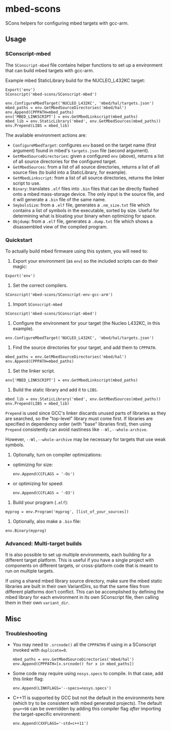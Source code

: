 # mbed-scons
SCons helpers for configuring mbed targets with gcc-arm.

## Usage
### SConscript-mbed
The `SConscript-mbed` file contains helper functions to set up a environment
that can build mbed targets with gcc-arm.

Example mbed StaticLibrary build for the NUCLEO_L432KC target:

```
Export('env')
SConscript('mbed-scons/SConscript-mbed')

env.ConfigureMbedTarget('NUCLEO_L432KC', 'mbed/hal/targets.json')
mbed_paths = env.GetMbedSourceDirectories('mbed/hal')
env.Append(CPPPATH=mbed_paths)
env['MBED_LINKSCRIPT'] = env.GetMbedLinkscript(mbed_paths)
mbed_lib = env.StaticLibrary('mbed', env.GetMbedSources(mbed_paths))
env.Prepend(LIBS = mbed_lib)
```

The available environment actions are:
- `ConfigureMbedTarget`: configures `env` based on the target name (first
  argument) found in mbed's `targets.json` file (second argument).
- `GetMbedSourceDirectories`: given a configured `env` (above), returns a
  list of all source directories for the configured target.
- `GetMbedSources`: from a list of all source directories, returns a list of
  all source files (to build into a StaticLibrary, for example).
- `GetMbedLinkscript`: from a list of all source directories, returns the
  linker script to use. 
- `Binary`: translates `.elf` files into `.bin` files that can be directly
  flashed onto a mbed mass-storage device. The only input is the source file,
  and it will generate a `.bin` file of the same name.
- `SmybolsSize`: from a `.elf` file, generates a `.nm_size.txt` file which
  contains a list of symbols in the executable, sorted by size. Useful for
  determining what is bloating your binary when optimizing for space.
- `Objdump`: from a `.elf` file, generates a `.dump.txt` file which shows a
  disassembled view of the compiled program.

### Quickstart
To actually build mbed firmware using this system, you will need to:
1. Export your environment (as `env`) so the included scripts can do their magic:

  ```
  Export('env')
  ```
  
1. Set the correct compilers.

  ```
  SConscript('mbed-scons/SConscript-env-gcc-arm')
  ```

1. Import `SConscript-mbed`

  ```
  SConscript('mbed-scons/SConscript-mbed')
  ```

1. Configure the environment for your target (the Nucleo L432KC, in this example).

  ```
  env.ConfigureMbedTarget('NUCLEO_L432KC', 'mbed/hal/targets.json')
  ```

1. Find the source directories for your target, and add them to `CPPPATH`.

  ```
  mbed_paths = env.GetMbedSourceDirectories('mbed/hal')
  env.Append(CPPPATH=mbed_paths)
  ```

1. Set the linker script.

  ```
  env['MBED_LINKSCRIPT'] = env.GetMbedLinkscript(mbed_paths)
  ```

1. Build the static library and add it to `LIBS`.

  ```
  mbed_lib = env.StaticLibrary('mbed', env.GetMbedSources(mbed_paths))
  env.Prepend(LIBS = mbed_lib)
  ```

  `Prepend` is used since GCC's linker discards unused parts of libraries as
  they are searched, so the "top-level" library must come first. If libraries
  are specified in dependency order (with "base" libraries first), then using
  `Prepend` consistently can avoid nastiness like `--Wl,--whole-archive`.
  
  However, `--Wl,--whole-archive` may be necessary for targets that use weak
  symbols.

1. Optionally, turn on compiler optimizations:
  - optimizing for size:

    ```
    env.Append(CCFLAGS = '-Os')
    ```

  - or optimizing for speed:

    ```
    env.Append(CCFLAGS = '-O3')
    ```

1. Build your program (`.elf`):

  ```
  myprog = env.Program('myprog', [list_of_your_sources])
  ```

1. Optionally, also make a `.bin` file:

  ```
  env.Binary(myprog)
  ```

### Advanced: Multi-target builds
It is also possible to set up multiple environments, each building for a
different target platform. This is useful if you have a single project with
components on different targets, or cross-platform code that is meant to run
on multiple targets.

If using a shared mbed library source directory, make sure the mbed static
libraries are built in their own VariantDirs, so that the same files from
different platforms don't conflict. This can be accomplished by defining the
mbed library for each environment in its own SConscript file, then calling them
in their own `variant_dir`.

## Misc
### Troubleshooting
- You may need to `.srcnode()` all the `CPPPATH`s if using in a SConscript
  invoked with `duplicate=0`.
  
  ```
  mbed_paths = env.GetMbedSourceDirectories('mbed/hal')
  env.Append(CPPPATH=[x.srcnode() for x in mbed_paths])
  ```
  
- Some code may require using `nosys.specs` to compile. In that case, add this
  linker flag:

  ```
  env.Append(LINKFLAGS='--specs=nosys.specs')
  ```

- C++11 is supported by GCC but not the default in the environments here (which
  try to be consistent with mbed generated projects). The default `gnu++98` can
  be overridden by adding this compiler flag *after* importing the
  target-specific environment:

  ```
  env.Append(CXXFLAGS='-std=c++11')
  ```
